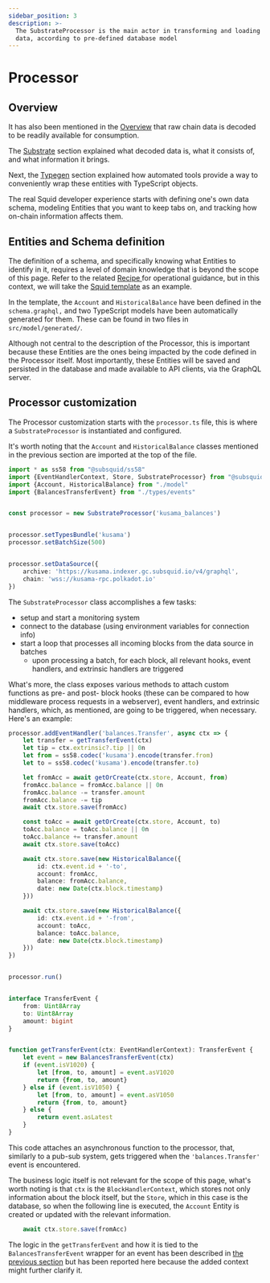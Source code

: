 ```yaml
---
sidebar_position: 3
description: >-
  The SubstrateProcessor is the main actor in transforming and loading on-chain
  data, according to pre-defined database model
---
```


# Processor

## Overview

It has also been mentioned in the [Overview](/overview) that raw chain data is decoded to be readily available for consumption.

The [Substrate](/develop-a-squid/substrate-support) section explained what decoded data is, what it consists of, and what information it brings.

Next, the [Typegen](/develop-a-squid/substrate-support/typegen) section explained how automated tools provide a way to conveniently wrap these entities with TypeScript objects.

The real Squid developer experience starts with defining one's own data schema, modeling Entities that you want to keep tabs on, and tracking how on-chain information affects them.

## Entities and Schema definition

The definition of a schema, and specifically knowing what Entities to identify in it, requires a level of domain knowledge that is beyond the scope of this page. Refer to the related [Recipe ](/develop-a-squid/define-a-squid-schema)for operational guidance, but in this context, we will take the [Squid template](https://github.com/subsquid/squid-template) as an example.

In the template, the `Account` and `HistoricalBalance` have been defined in the `schema.graphql,` and two TypeScript models have been automatically generated for them. These can be found in two files in `src/model/generated/`.

Although not central to the description of the Processor, this is important because these Entities are the ones being impacted by the code defined in the Processor itself. Most importantly, these Entities will be saved and persisted in the database and made available to API clients, via the GraphQL server.

## Processor customization

The Processor customization starts with the `processor.ts` file, this is where a `SubstrateProcessor` is instantiated and configured.

It's worth noting that the `Account` and `HistoricalBalance` classes mentioned in the previous section are imported at the top of the file.

```typescript
import * as ss58 from "@subsquid/ss58"
import {EventHandlerContext, Store, SubstrateProcessor} from "@subsquid/substrate-processor"
import {Account, HistoricalBalance} from "./model"
import {BalancesTransferEvent} from "./types/events"


const processor = new SubstrateProcessor('kusama_balances')


processor.setTypesBundle('kusama')
processor.setBatchSize(500)


processor.setDataSource({
    archive: 'https://kusama.indexer.gc.subsquid.io/v4/graphql',
    chain: 'wss://kusama-rpc.polkadot.io'
})
```

The `SubstrateProcessor` class accomplishes a few tasks:

* setup and start a monitoring system
* connect to the database (using environment variables for connection info)
* start a loop that processes all incoming blocks from the data source in batches
  * upon processing a batch, for each block, all relevant hooks, event handlers, and extrinsic handlers are triggered

What's more, the class exposes various methods to attach custom functions as pre- and post- block hooks (these can be compared to how middleware process requests in a webserver), event handlers, and extrinsic handlers, which, as mentioned, are going to be triggered, when necessary. Here's an example:

```typescript
processor.addEventHandler('balances.Transfer', async ctx => {
    let transfer = getTransferEvent(ctx)
    let tip = ctx.extrinsic?.tip || 0n
    let from = ss58.codec('kusama').encode(transfer.from)
    let to = ss58.codec('kusama').encode(transfer.to)

    let fromAcc = await getOrCreate(ctx.store, Account, from)
    fromAcc.balance = fromAcc.balance || 0n
    fromAcc.balance -= transfer.amount
    fromAcc.balance -= tip
    await ctx.store.save(fromAcc)

    const toAcc = await getOrCreate(ctx.store, Account, to)
    toAcc.balance = toAcc.balance || 0n
    toAcc.balance += transfer.amount
    await ctx.store.save(toAcc)

    await ctx.store.save(new HistoricalBalance({
        id: ctx.event.id + '-to',
        account: fromAcc,
        balance: fromAcc.balance,
        date: new Date(ctx.block.timestamp)
    }))

    await ctx.store.save(new HistoricalBalance({
        id: ctx.event.id + '-from',
        account: toAcc,
        balance: toAcc.balance,
        date: new Date(ctx.block.timestamp)
    }))
})


processor.run()


interface TransferEvent {
    from: Uint8Array
    to: Uint8Array
    amount: bigint
}


function getTransferEvent(ctx: EventHandlerContext): TransferEvent {
    let event = new BalancesTransferEvent(ctx)
    if (event.isV1020) {
        let [from, to, amount] = event.asV1020
        return {from, to, amount}
    } else if (event.isV1050) {
        let [from, to, amount] = event.asV1050
        return {from, to, amount}
    } else {
        return event.asLatest
    }
}
```

This code attaches an asynchronous function to the processor, that, similarly to a pub-sub system, gets triggered when the `'balances.Transfer'` event is encountered.

The business logic itself is not relevant for the scope of this page, what's worth noting is that `ctx` is the `BlockHandlerContext`, which stores not only information about the block itself, but the `Store`, which in this case is the database, so when the following line is executed, the `Account` Entity is created or updated with the relevant information.

```typescript
    await ctx.store.save(fromAcc)
```

The logic in the `getTransferEvent` and how it is tied to the `BalancesTransferEvent` wrapper for an event has been described in [the previous section](/develop-a-squid/substrate-support/typegen) but has been reported here because the added context might further clarify it.
